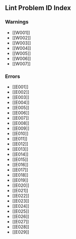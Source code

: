 ## Lint Problem ID Index

### Warnings
* [[W001]]
* [[W002]]
* [[W003]]
* [[W004]]
* [[W005]]
* [[W006]]
* [[W007]]

### Errors
* [[E001]]
* [[E002]]
* [[E003]]
* [[E004]]
* [[E005]]
* [[E006]]
* [[E007]]
* [[E008]]
* [[E009]]
* [[E010]]
* [[E011]]
* [[E012]]
* [[E013]]
* [[E014]]
* [[E015]]
* [[E016]]
* [[E017]]
* [[E018]]
* [[E019]]
* [[E020]]
* [[E021]]
* [[E022]]
* [[E023]]
* [[E024]]
* [[E025]]
* [[E026]]
* [[E027]]
* [[E028]]
* [[E029]]